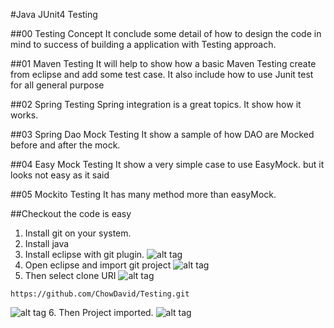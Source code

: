 #Java JUnit4 Testing

##00 Testing Concept
It conclude some detail of how to design the code in mind to success of building a application with Testing approach.

##01 Maven Testing
It will help to show how a basic Maven Testing create from eclipse and add some test case. It also include how to use Junit test for all general purpose

##02 Spring Testing
Spring integration is a great topics. It show how it works.

##03 Spring Dao Mock Testing
It show a sample of how DAO are Mocked before and after the mock.

##04 Easy Mock Testing
It show a very simple case to use EasyMock. but it looks not easy as it said

##05 Mockito Testing
It has many method more than easyMock.


##Checkout the code is easy
1. Install git on your system.
2. Install java
3. Install eclipse with git plugin.
![alt tag](https://cloud.githubusercontent.com/assets/4963861/14133773/a7af5d34-f684-11e5-9fe5-eaea2afbeabf.png)
4. Open eclipse and import git project
![alt tag](https://cloud.githubusercontent.com/assets/4963861/14133771/a145e7a6-f684-11e5-876f-bd8a66ed3448.png)
5. Then select clone URI
![alt tag](https://cloud.githubusercontent.com/assets/4963861/14133766/9977ecd6-f684-11e5-97fe-47aa7604abe7.png)
```
https://github.com/ChowDavid/Testing.git
```
![alt tag](https://cloud.githubusercontent.com/assets/4963861/14133741/808866d8-f684-11e5-8f12-56aaa56787bf.png)
6. Then Project imported.
![alt tag](https://cloud.githubusercontent.com/assets/4963861/14133756/917b9fdc-f684-11e5-8f46-8a840478b530.png)





